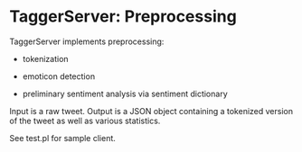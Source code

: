 TaggerServer: Preprocessing
============================


TaggerServer implements preprocessing:

* tokenization

* emoticon detection

* preliminary sentiment analysis via sentiment dictionary


Input is a raw tweet.
Output is a JSON object containing a tokenized version of the tweet
as well as various statistics.

See test.pl for sample client.

